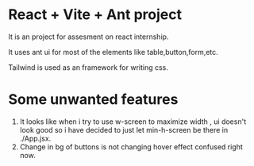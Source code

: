 # React + Vite + Ant project

It is an project for assesment on react internship.

It uses ant ui for most of the elements like table,button,form,etc.

Tailwind is used as an framework for writing css.

# Some unwanted features
1. It looks like when i try to use w-screen to maximize width , ui doesn't look good so i have decided to just let min-h-screen be there in ./App.jsx.
2. Change in bg of buttons is not changing hover effect confused right now.
 